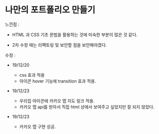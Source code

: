 # 나만의 포트폴리오 만들기
   
   느낀점 : 
   - HTML 과 CSS 기초 문법을 활용하는 것에 미숙한 부분이 많은 것 같다.

   - 2차 수정 때는 리팩토링 및 보안할 점을 보안해야겠다.

  수정 :
  - 19/12/20
     - css 효과 적용
     - 아이콘 hover 기능에 transition 효과 적용. 
   
   - 19/12/23
     - 우리집 아이콘에 카카오 맵 지도 링크 적용.
     - 카카오 맵 api를 받아서 직접 html 상에서 보여주고 싶었지만 잘 되지 않았다.

   - 19/12/23
      - 카카오 맵 구현 성공.